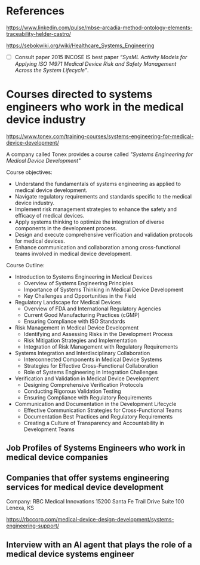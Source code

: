 # References

<!-- Would need to migrate the references to BIB format in order to cite in the .qmd files and render-->

https://www.linkedin.com/pulse/mbse-arcadia-method-ontology-elements-traceability-helder-castro/

https://sebokwiki.org/wiki/Healthcare_Systems_Engineering

- [ ] Consult paper 2015 INCOSE IS best paper *“SysML Activity Models for Applying ISO 14971 Medical Device Risk and Safety Management Across the System Lifecycle”*.

<!--

Migrated the content in this comment block to the Quarto report

Migrated the content in this comment block to the Quarto report
- ISO 15288: Systems and software engineering - System life cycle processes
- ISO 14971: Application of Risk Management to Medical Devices
- IEC 62366-1: Application of Usability Engineering to Medical Devices
- INCOSE Systems Engineering Handbook

# Prelimanry books related to systems engineering of medical devices

Robust Systems Engineering for Medical Device Design
by Mr. Martin A. Coe

Description: This book introduces practical systems engineering methods for the design and development of commercially engineered systems, focused on the design of medical devices. It begins with systems engineering definitions, fundamentals and proceeds by integrating systems engineering activities into the development process to demonstrate a successful system design. This book serves as a practical reference for product development professionals of all backgrounds and for students within engineering, project management and quality specialties.

The book is available to purchase from Amazon at https://www.amazon.com/Robust-Systems-Engineering-Medical-Device/dp/1703701097

Healthcare Systems Engineering by
Paul M. Griffin, Harriet B. Nembhard, Christopher J. DeFlitch, Nathaniel D. Bastian, Hyojung Kang, David A. Munoz

Description

Apply engineering and design principles to revitalize the healthcare delivery system Healthcare Systems Engineering is the first engineering book to cover this emerging field, offering comprehensive coverage of the healthcare system, healthcare delivery, and healthcare systems modeling. Written by leading industrial engineering authorities and a medical doctor specializing in healthcare delivery systems, this book provides a well-rounded resource for readers of a variety of backgrounds. Examples, case studies, and thoughtful learning activities are used to thoroughly explain the concepts presented, including healthcare systems, delivery, quantification, and design. You'll learn how to approach the healthcare industry as a complex system, and apply relevant design and engineering principles and processes to advance improvements. Written with an eye toward practicality, this book is designed to maximize your understanding and help you quickly apply toward solutions for a variety of healthcare challenges.

Healthcare systems engineering is a new and complex interdisciplinary field that has emerged to address the myriad challenges facing the healthcare industry in the wake of reform. This book functions as both an introduction and a reference, giving you the knowledge you need to move toward better healthcare delivery.
- Understand the healthcare delivery context
- Use appropriate statistical and quantitative models
- Improve existing systems and design new ones
- Apply systems engineering to a variety of healthcare contexts
Healthcare systems engineering overlaps with industrial engineering, operations research, and management science, uniting the principles and practices of these fields together in pursuit of optimal healthcare operations. Although collaboration is focused on practitioners, professionals in information technology, policy and administration, public health, and law all play crucial roles in revamping health care systems. Healthcare Systems Engineering is a complete and authoritative reference for stakeholders in any field.

The book is available to purchase from Wiley at https://www.wiley.com/en-us/Healthcare+Systems+Engineering-p-9781118971086

-->

# Courses directed to systems engineers who work in the medical device industry

<!--Another source for the system design inputs can be the outline of courses directed to systems engineers who work in the medical device Industry. I could compare the outlines of several training courses to find commonalities in objectives, topics and training materials they use. --->

https://www.tonex.com/training-courses/systems-engineering-for-medical-device-development/

A company called Tonex provides a course called *"Systems Engineering for Medical Device Development"*

Course objectives:
- Understand the fundamentals of systems engineering as applied to medical device development.
- Navigate regulatory requirements and standards specific to the medical device industry.
- Implement risk management strategies to enhance the safety and efficacy of medical devices.
- Apply systems thinking to optimize the integration of diverse components in the development process.
- Design and execute comprehensive verification and validation protocols for medical devices.
- Enhance communication and collaboration among cross-functional teams involved in medical device development.

Course Outline:
- Introduction to Systems Engineering in Medical Devices
    - Overview of Systems Engineering Principles
    - Importance of Systems Thinking in Medical Device Development
    - Key Challenges and Opportunities in the Field
- Regulatory Landscape for Medical Devices
    - Overview of FDA and International Regulatory Agencies
    - Current Good Manufacturing Practices (cGMP)
    - Ensuring Compliance with ISO Standards
- Risk Management in Medical Device Development
    - Identifying and Assessing Risks in the Development Process
    - Risk Mitigation Strategies and Implementation
    - Integration of Risk Management with Regulatory Requirements
- Systems Integration and Interdisciplinary Collaboration
    - Interconnected Components in Medical Device Systems
    - Strategies for Effective Cross-Functional Collaboration
    - Role of Systems Engineering in Integration Challenges
- Verification and Validation in Medical Device Development
    - Designing Comprehensive Verification Protocols
    - Conducting Rigorous Validation Testing
    - Ensuring Compliance with Regulatory Requirements
- Communication and Documentation in the Development Lifecycle
    - Effective Communication Strategies for Cross-Functional Teams
    - Documentation Best Practices and Regulatory Requirements
    - Creating a Culture of Transparency and Accountability in Development Teams

## Job Profiles of Systems Engineers who work in medical device companies

<!-- Investigate and review the job profiles of systems engineers who work in the medical device industry. Check what skills, talents and functions are requested. What is the most important skills and knowledge that is being requested. Probably a sample of 10 could be sufficient.--->

## Companies that offer systems engineering services for medical device development

<!-- Investigate the companies that offer systems engineering services for medical device development. Check what skills, knowledge they have that the offer that their clients don't have or is insufficient. What resources do they use-->

Company: RBC Medical Innovations 15200 Santa Fe Trail Drive Suite 100 Lenexa, KS

https://rbccorp.com/medical-device-design-development/systems-engineering-support/



## Interview with an AI agent that plays the role of a medical device systems engineer

